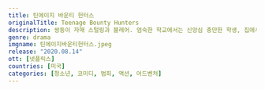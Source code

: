 ```yaml
---
title: 틴에이지 바운티 헌터스
originalTitle: Teenage Bounty Hunters
description: 쌍둥이 자매 스털링과 블레어. 엄숙한 학교에서는 신앙심 충만한 학생, 집에서는 엄마 아빠 말 잘 듣는 착한 딸. 학교가 끝나면? 죄짓고 도망 다니는 나쁜 놈들 사냥하는 범죄 저격수! 걸크러시 폭발하는 그녀들을 누구도 막을 수 없다.
genre: drama
imgname: 틴에이지바운티헌터스.jpeg
release: "2020.08.14"
ott: [넷플릭스]
countries: [미국]
categories: [청소년, 코미디, 범죄, 액션, 어드벤처]
---
```

